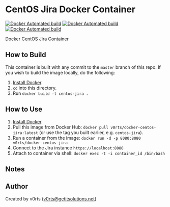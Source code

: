 # CentOS Jira Docker Container

[![Docker Automated build](https://img.shields.io/docker/automated/v0rts/docker-centos-jira.svg?maxAge=2592000)](https://hub.docker.com/r/v0rts/docker-centos-jira/)
[![Docker Automated build](https://img.shields.io/docker/pulls/v0rts/docker-centos-jira.svg?maxAge=2792000)](https://hub.docker.com/r/v0rts/docker-centos-jira/)
[![Docker Automated build](https://img.shields.io/docker/stars/v0rts/docker-centos-jira.svg?maxAge=2792000)](https://hub.docker.com/r/v0rts/docker-centos-jira/)

Docker CentOS Jira Container

## How to Build

This container is built with any commit to the `master` branch of this repo. If you wish to build the image locally, do the following:

  1. [Install Docker](https://docs.docker.com/engine/installation/).
  2. `cd` into this directory.
  3. Run `docker build -t centos-jira .`

## How to Use

  1. [Install Docker](https://docs.docker.com/engine/installation/).
  2. Pull this image from Docker Hub: `docker pull v0rts/docker-centos-jira:latest` (or use the tag you built earlier, e.g. `centos-jira`).
  3. Run a container from the image: `docker run -d -p 8080:8080 v0rts/docker-centos-jira`
  4. Connect to the Jira instance `https://localhost:8080`
  5. Attach to container via shell: `docker exec -t -i container_id /bin/bash`

## Notes



## Author

Created by v0rts (v0rts@getitsolutions.net)

